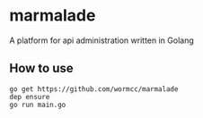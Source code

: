 # marmalade
A platform for api administration written in Golang

## How to use
````
go get https://github.com/wormcc/marmalade
dep ensure
go run main.go    

````
